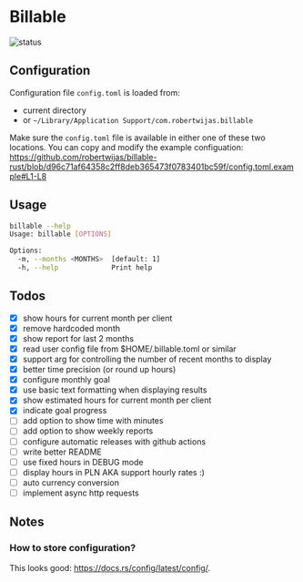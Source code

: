 # Billable

![status](https://github.com/robertwijas/billable-rust/actions/workflows/rust.yml/badge.svg)

## Configuration

Configuration file `config.toml` is loaded from:
* current directory
* or `~/Library/Application Support/com.robertwijas.billable`

Make sure the `config.toml` file is available in either one of these two locations. You can copy and modify the example configuation:
https://github.com/robertwijas/billable-rust/blob/d96c71af64358c2ff8deb365473f0783401bc59f/config.toml.example#L1-L8

## Usage

```bash
billable --help
Usage: billable [OPTIONS]

Options:
  -m, --months <MONTHS>  [default: 1]
  -h, --help             Print help
```

## Todos 

- [x] show hours for current month per client
- [x] remove hardcoded month
- [x] show report for last 2 months
- [x] read user config file from $HOME/.billable.toml or similar
- [x] support arg for controlling the number of recent months to display
- [x] better time precision (or round up hours)
- [x] configure monthly goal
- [x] use basic text formatting when displaying results
- [x] show estimated hours for current month per client
- [x] indicate goal progress
- [ ] add option to show time with minutes
- [ ] add option to show weekly reports
- [ ] configure automatic releases with github actions
- [ ] write better README
- [ ] use fixed hours in DEBUG mode 
- [ ] display hours in PLN AKA support hourly rates :)
- [ ] auto currency conversion
- [ ] implement async http requests

## Notes 

### How to store configuration?

This looks good: https://docs.rs/config/latest/config/.
